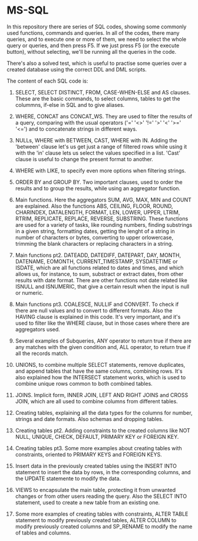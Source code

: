 # MS-SQL
In this repository there are series of SQL codes, showing some commonly used functions, commands and queries. In all of the codes, there many queries, and to execute one or more of them, we need to select the whole query or queries, and then press F5. If we just press F5 (or the execute button), without selecting, we'll be running all the queries in the code.

There's also a solved test, which is useful to practise some queries over a created database using the correct DDL and DML scripts.

The content of each SQL code is:

1. SELECT, SELECT DISTINCT, FROM, CASE-WHEN-ELSE and AS clauses. These are the basic commands, to select columns, tables to get the colummns, if-else in SQL and to give aliases.

2. WHERE, CONCAT ans CONCAT_WS. They are used to filter the results of a query, comparing with the usual operators ('=' '<>' '!=' '>' '<' '>=' '<=') and to concatenate strings in different ways.

3. NULLs, WHERE with BETWEEN, CAST, WHERE with IN. Adding the 'between' clause let's us get just a range of filtered rows while using it with the 'in' clause lets us select the values specified in a list. 'Cast' clause is useful to change the present format to another.

4. WHERE with LIKE, to specify even more options when filtering strings.

5. ORDER BY and GROUP BY. Two important clauses, used to order the results and to group the results, while using an aggregator function.

6. Main functions. Here the aggregators SUM, AVG, MAX, MIN and COUNT are explained. Also the functions ABS, CEILING, FLOOR, ROUND, CHARINDEX, DATALENGTH, FORMAT, LEN, LOWER, UPPER, LTRIM, RTRIM, REPLICATE, REPLACE, REVERSE, SUBSTRING. These functions are used for a variety of tasks, like rounding numbers, finding substrings in a given string, formatting dates, getting the lenght of a string in number of characters or bytes, converting to upper orlowercase, trimming the blank characters or replacing characters in a string.

7. Main functions pt2. DATEADD, DATEDIFF, DATEPART, DAY, MONTH, DATENAME, EOMONTH, CURRENT_TIMESTAMP, SYSDATETIME or ISDATE, which are all functions related to dates and
times, and which allows us, for instance, to sum, substract or extract dates, from other results with date format. There are other functions not date related like ISNULL and ISNUMERIC, that give a certain result when the input is null or numeric.

8. Main functions pt3. COALESCE, NULLIF and CONVERT. To check if there are null values and to convert to different formats. Also the HAVING clause is explained in this code. It's very important, and it's used to filter like the WHERE clause, but in those cases where there are aggregators used. 

9. Several examples of Subqueries, ANY operator to return true if there are any matches with the given condition and, ALL operator, to return true if all the records match.

10. UNIONS, to combine multiple SELECT statements, remove duplicates, and append tables that have the same columns, combining rows. It's also explained how the INTERSECT statement works, which is used to combine unique rows common to both combined tables.

11. JOINS. Implicit form, INNER JOIN, LEFT AND RIGHT JOINS and CROSS JOIN, which are all used to combine columns from different tables.

12. Creating tables, explaining all the data types for the columns for number, strings and date formats. Also schemas and dropping tables.

13. Creating tables pt2. Adding constraints to the created columns like NOT NULL, UNIQUE, CHECK, DEFAULT, PRIMARY KEY or FOREIGN KEY.

14. Creating tables pt3. Some more examples about creating tables with constraints, oriented to PRIMARY KEYS and FOREIGN KEYS.

15. Insert data in the previously created tables using the INSERT INTO statement to insert the data by rows, in the corresponding columns, and the UPDATE statemente to modify the data.

16. VIEWS to encapsulate the main table, protecting it from unwanted changes or from other users reading the query. Also the SELECT INTO statement, used to create a new table
from an existing one.

17. Some more examples of creating tables with constraints, ALTER TABLE statement to modify previously created tables, ALTER COLUMN to modify previously created columns and SP_RENAME to modify the name of tables and columns.
